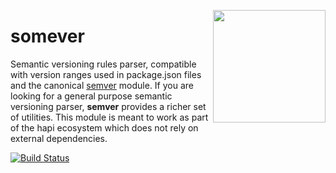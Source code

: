 <a href="http://hapijs.com"><img src="https://raw.githubusercontent.com/hapijs/assets/master/images/family.png" width="180px" align="right" /></a>

# somever

Semantic versioning rules parser, compatible with version ranges used in package.json files and the
canonical [semver](https://www.npmjs.com/package/semver) module. If you are looking for a general
purpose semantic versioning parser, **semver** provides a richer set of utilities. This module is
meant to work as part of the hapi ecosystem which does not rely on external dependencies.

[![Build Status](https://secure.travis-ci.org/hapijs/somever.svg?branch=master)](https://travis-ci.org/hapijs/somever)

